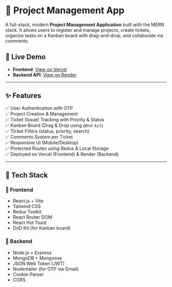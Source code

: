 # 🧠 Project Management App

A full-stack, modern **Project Management Application** built with the MERN stack. It allows users to register and manage projects, create tickets, organize tasks on a Kanban board with drag-and-drop, and collaborate via comments.

## 🚀 Live Demo

- **Frontend**: [View on Vercel](https://project-management-app-frontend-topaz.vercel.app)
- **Backend API**: [View on Render](https://projectmanagement-app-backend.onrender.com)

---

## ✨ Features

✅ User Authentication with OTP  
✅ Project Creation & Management  
✅ Ticket (Issue) Tracking with Priority & Status  
✅ Kanban Board (Drag & Drop using `@dnd-kit`)  
✅ Ticket Filters (status, priority, search)  
✅ Comments System per Ticket  
✅ Responsive UI (Mobile/Desktop)  
✅ Protected Routes using Redux & Local Storage  
✅ Deployed on Vercel (Frontend) & Render (Backend)

---

## 📁 Tech Stack

### 🔧 Frontend
- React.js + Vite
- Tailwind CSS
- Redux Toolkit
- React Router DOM
- React Hot Toast
- DnD Kit (for Kanban board)

### 🔧 Backend
- Node.js + Express
- MongoDB + Mongoose
- JSON Web Token (JWT)
- Nodemailer (for OTP via Gmail)
- Cookie-Parser
- CORS




